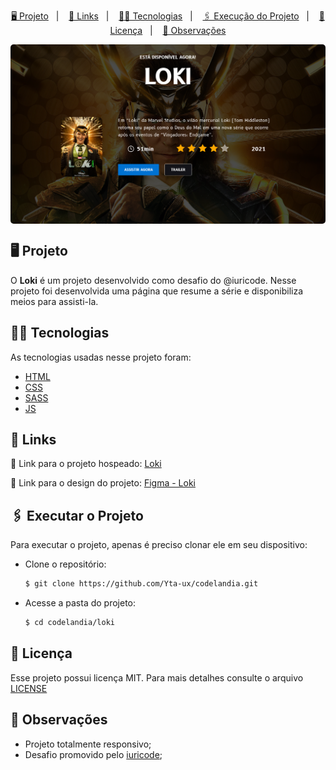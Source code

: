 <p align="center">
    <a href="#-projeto">🖥 Projeto</a>&nbsp;&nbsp;&nbsp;|&nbsp;&nbsp;&nbsp;
    <a href="#-projeto">🔗 Links</a>&nbsp;&nbsp;&nbsp;|&nbsp;&nbsp;&nbsp;
    <a href="#-tecnologias">👨‍💻 Tecnologias</a>&nbsp;&nbsp;&nbsp;|&nbsp;&nbsp;&nbsp;
    <a href="#-executar-o-projeto">🖇 Execução do Projeto</a>&nbsp;&nbsp;&nbsp;|&nbsp;&nbsp;&nbsp;
    <a href="#-licença">📃 Licença</a>&nbsp;&nbsp;&nbsp;|&nbsp;&nbsp;&nbsp;
    <a href="#-observações">📌 Observações</a>
</p>
<div style="display: flex; flex-direction: row; justify-content: center; align-items: center; flex-wrap: wrap"  align="center">
    <img width="600" style="border-radius: 5px" height="auto" alt="Página principal do Loki" src=".github/home.png"/>
</div>


## 🖥 Projeto
O **Loki** é um projeto desenvolvido como desafio do @iuricode. Nesse projeto foi desenvolvida uma página que resume a série e disponibiliza meios para assisti-la.
## 👨‍💻 Tecnologias
As tecnologias usadas nesse projeto foram:
- [HTML](https://developer.mozilla.org/en-US/docs/Web/HTML)
- [CSS](https://developer.mozilla.org/en-US/docs/Web/CSS)
- [SASS](https://sass-lang.com/)
- [JS](https://developer.mozilla.org/en-US/docs/Web/JavaScript)


## 🔗 Links

🤖 Link para o projeto hospeado: [Loki](https://yta-ux.github.io/codelandia/loki/)

🎨 Link para o design do projeto: [Figma - Loki](https://www.figma.com/file/Yb9IBH56g7T1hdIyZ3BMNO/Desafios---Codel%C3%A2ndia?node-id=7539%3A2&t=a3itppwhS5YjTWDP-0)


## 🖇 Executar o Projeto
Para executar o projeto, apenas é preciso clonar ele em seu dispositivo:

- Clone o repositório:
    ```bash
    $ git clone https://github.com/Yta-ux/codelandia.git
    ```
- Acesse a pasta do projeto:
    ```bash
    $ cd codelandia/loki
    ```
 
##  📃 Licença
Esse projeto possui licença MIT. Para mais detalhes consulte o arquivo [LICENSE](LICENSE.md)


## 📌 Observações
- Projeto totalmente responsivo;
- Desafio promovido pelo [iuricode](https://github.com/iuricode);
